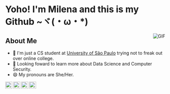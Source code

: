 # Yoho! I'm Milena and this is my Github ~ヾ(・ω・*)


<img align="right" alt="GIF" src="https://64.media.tumblr.com/dd35d8033e45129721b41590438d254b/edbf4cb04b19bfa8-54/s400x600/b0be76f1c9b8a37a9926482ef0b6a0f716fdb24c.gif" />

## About Me
- 📕 I'm just a CS student at [University of São Paulo](https://www5.usp.br/) trying not to freak out over online college.
- 🌱 Looking foward to learn more about Data Science and Computer Security.
- 😄 My pronouns are She/Her.

<t></t><t></t>
<a href="https://twitter.com/mihmindo">
  <img align="left" alt="twitter" width="22px" src="https://cdn.jsdelivr.net/npm/simple-icons@v3/icons/twitter.svg" />
</a>
<a href="https://www.linkedin.com/in/milena-corr%C3%AAa-8169101b6/">
  <img align="left" alt="linkdein" width="22px" src="https://cdn.jsdelivr.net/npm/simple-icons@v3/icons/linkedin.svg" />
</a>
<a href="https://github.com/milenacsilva">
  <img align="left" alt="github" width="22px" src="https://cdn.jsdelivr.net/npm/simple-icons@v3/icons/github.svg" />
</a>
<a href="https://t.me/mihmida">
  <img align="left" alt="telegram" width="22px" src="https://cdn.jsdelivr.net/npm/simple-icons@v3/icons/telegram.svg" />
</a>
